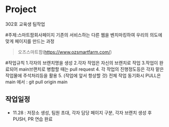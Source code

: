 # Project
302호 교육생 팀작업

#주제:스마트팜회사페이지
기존의 서비스하는 다른 웹을 벤치마킹하여 우리의 의도에 맞게 페이지를 만드는 과정
> 오즈스마트팜(https://www.ozsmartfarm.com/)

#작업규칙
1.각자의 브랜치명을 생성
2.각자 작업은 자신의 브랜치로 작업
3.작업이 완료되어 main브랜치로 병합할 때는 pull request
4. 각 작업의 진행정도등은 각자 맡은 작업물에 주석처리등을 활용
5. (작업에 앞서 항상할 것) 전체 작업 동기화시 PULL은 main 에서 : git pull origin main

## 작업일정
- 11.28 : 저장소 생성, 팀원 초대, 각자 담당 페이지 구분, 각자 브랜치 생성 후 PUSH, PR 연습 완료
